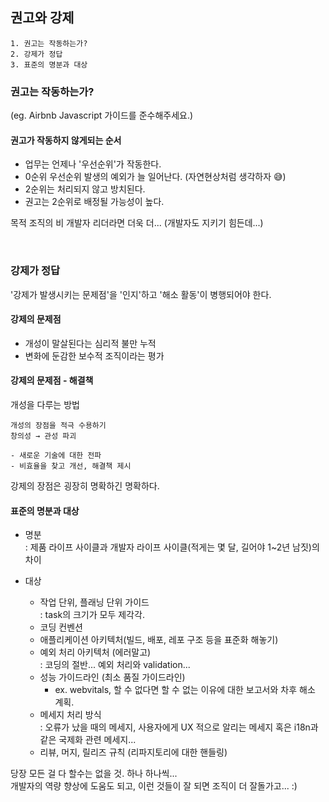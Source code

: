 ## 권고와 강제

```
1. 권고는 작동하는가?
2. 강제가 정답
3. 표준의 명분과 대상
```

### 권고는 작동하는가?

(eg. Airbnb Javascript 가이드를 준수해주세요.)<br />

#### 권고가 작동하지 않게되는 순서

- 업무는 언제나 '우선순위'가 작동한다.
- 0순위 우선순위 발생의 예외가 늘 일어난다. (자연현상처럼 생각하자 😅)
- 2순위는 처리되지 않고 방치된다.
- 권고는 2순위로 배정될 가능성이 높다.

목적 조직의 비 개발자 리더라면 더욱 더... (개발자도 지키기 힘든데...)

<br />

### 강제가 정답

'강제가 발생시키는 문제점'을 '인지'하고 '해소 활동'이 병행되어야 한다.

#### 강제의 문제점

- 개성이 말살된다는 심리적 불만 누적
- 변화에 둔감한 보수적 조직이라는 평가

#### 강제의 문제점 - 해결책

개성을 다루는 방법<br />

```
개성의 장점을 적극 수용하기
창의성 → 관성 파괴

- 새로운 기술에 대한 전파
- 비효율을 찾고 개선, 해결책 제시
```

강제의 장점은 굉장히 명확하긴 명확하다.<br />

#### 표준의 명분과 대상

- 명분<br />
  \: 제품 라이프 사이클과 개발자 라이프 사이클(적게는 몇 달, 길어야 1~2년 남짓)의 차이<br />

- 대상<br />
  - 작업 단위, 플래닝 단위 가이드<br />
    \: task의 크기가 모두 제각각.<br />
  - 코딩 컨벤션
  - 애플리케이션 아키텍처(빌드, 배포, 레포 구조 등을 표준화 해놓기)
  - 예외 처리 아키텍처 (에러말고)<br />
    \: 코딩의 절반... 예외 처리와 validation...
  - 성능 가이드라인 (최소 품질 가이드라인)<br />
    - ex. webvitals, 할 수 없다면 할 수 없는 이유에 대한 보고서와 차후 해소 계획.
  - 메세지 처리 방식<br />
    \: 오류가 났을 때의 메세지, 사용자에게 UX 적으로 알리는 메세지 혹은 i18n과 같은 국제화 관련 메세지...
  - 리뷰, 머지, 릴리즈 규칙 (리파지토리에 대한 핸들링)

당장 모든 걸 다 할수는 없을 것. 하나 하나씩...<br />
개발자의 역량 향상에 도움도 되고, 이런 것들이 잘 되면 조직이 더 잘돌가고... :)
